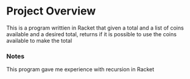 # Project Overview

This is a program writtien in Racket that given a total and a list of coins available and a desired total, returns if it is possible to use the coins available to make the total

### Notes

This program gave me experience with recursion in Racket


